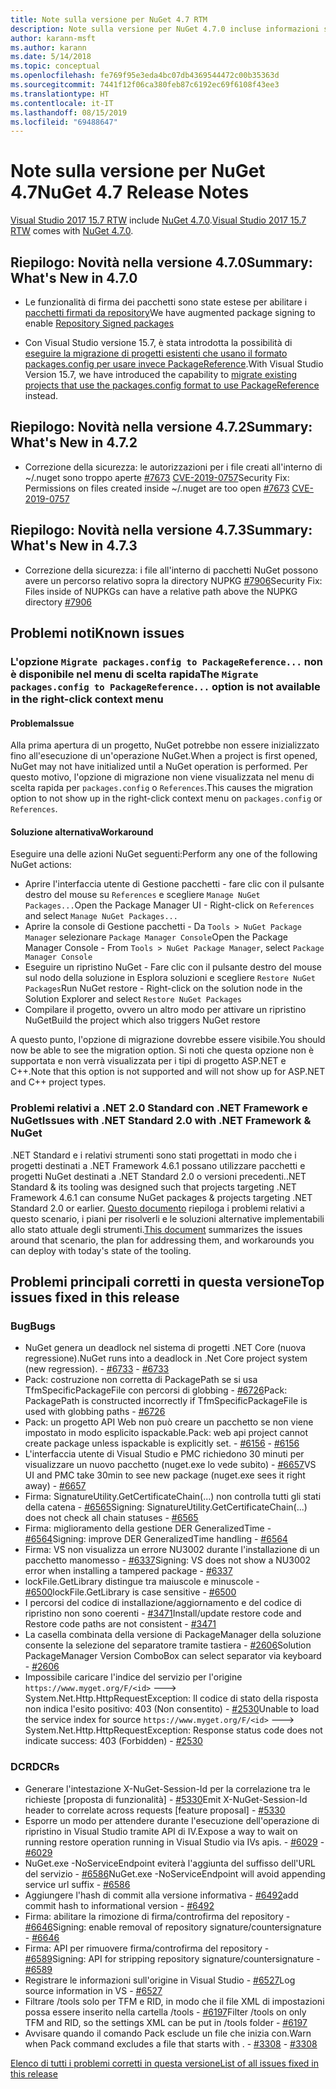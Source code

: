 ```yaml
---
title: Note sulla versione per NuGet 4.7 RTM
description: Note sulla versione per NuGet 4.7.0 incluse informazioni su problemi noti, correzioni di bug e DCR.
author: karann-msft
ms.author: karann
ms.date: 5/14/2018
ms.topic: conceptual
ms.openlocfilehash: fe769f95e3eda4bc07db4369544472c00b35363d
ms.sourcegitcommit: 7441f12f06ca380feb87c6192ec69f6108f43ee3
ms.translationtype: HT
ms.contentlocale: it-IT
ms.lasthandoff: 08/15/2019
ms.locfileid: "69488647"
---
```

# <a name="nuget-47-release-notes"></a><span data-ttu-id="acab2-103">Note sulla versione per NuGet 4.7</span><span class="sxs-lookup"><span data-stu-id="acab2-103">NuGet 4.7 Release Notes</span></span>

<span data-ttu-id="acab2-104">[Visual Studio 2017 15.7 RTW](https://www.visualstudio.com/news/releasenotes/vs2017-relnotes) include [NuGet 4.7.0](https://dist.nuget.org/win-x86-commandline/v4.7.0/nuget.exe).</span><span class="sxs-lookup"><span data-stu-id="acab2-104">[Visual Studio 2017 15.7 RTW](https://www.visualstudio.com/news/releasenotes/vs2017-relnotes) comes with [NuGet 4.7.0](https://dist.nuget.org/win-x86-commandline/v4.7.0/nuget.exe).</span></span>

## <a name="summary-whats-new-in-470"></a><span data-ttu-id="acab2-105">Riepilogo: Novità nella versione 4.7.0</span><span class="sxs-lookup"><span data-stu-id="acab2-105">Summary: What's New in 4.7.0</span></span>

* <span data-ttu-id="acab2-106">Le funzionalità di firma dei pacchetti sono state estese per abilitare i [pacchetti firmati da repository](https://github.com/NuGet/Home/wiki/Repository-Signatures)</span><span class="sxs-lookup"><span data-stu-id="acab2-106">We have augmented package signing to enable [Repository Signed packages](https://github.com/NuGet/Home/wiki/Repository-Signatures)</span></span>

* <span data-ttu-id="acab2-107">Con Visual Studio versione 15.7, è stata introdotta la possibilità di [eseguire la migrazione di progetti esistenti che usano il formato packages.config per usare invece PackageReference](https://docs.microsoft.com/en-us/nuget/consume-packages/migrate-packages-config-to-package-reference).</span><span class="sxs-lookup"><span data-stu-id="acab2-107">With Visual Studio Version 15.7, we have introduced the capability to [migrate existing projects that use the packages.config format to use PackageReference](https://docs.microsoft.com/en-us/nuget/consume-packages/migrate-packages-config-to-package-reference) instead.</span></span>

## <a name="summary-whats-new-in-472"></a><span data-ttu-id="acab2-108">Riepilogo: Novità nella versione 4.7.2</span><span class="sxs-lookup"><span data-stu-id="acab2-108">Summary: What's New in 4.7.2</span></span>

* <span data-ttu-id="acab2-109">Correzione della sicurezza: le autorizzazioni per i file creati all'interno di ~/.nuget sono troppo aperte [#7673](https://github.com/NuGet/Home/issues/7673) [CVE-2019-0757](https://portal.msrc.microsoft.com/en-us/security-guidance/advisory/CVE-2019-0757)</span><span class="sxs-lookup"><span data-stu-id="acab2-109">Security Fix: Permissions on files created inside ~/.nuget are too open [#7673](https://github.com/NuGet/Home/issues/7673) [CVE-2019-0757](https://portal.msrc.microsoft.com/en-us/security-guidance/advisory/CVE-2019-0757)</span></span>

## <a name="summary-whats-new-in-473"></a><span data-ttu-id="acab2-110">Riepilogo: Novità nella versione 4.7.3</span><span class="sxs-lookup"><span data-stu-id="acab2-110">Summary: What's New in 4.7.3</span></span>

* <span data-ttu-id="acab2-111">Correzione della sicurezza: i file all'interno di pacchetti NuGet possono avere un percorso relativo sopra la directory NUPKG [#7906](https://github.com/NuGet/Home/issues/7906)</span><span class="sxs-lookup"><span data-stu-id="acab2-111">Security Fix: Files inside of NUPKGs can have a relative path above the NUPKG directory [#7906](https://github.com/NuGet/Home/issues/7906)</span></span>

## <a name="known-issues"></a><span data-ttu-id="acab2-112">Problemi noti</span><span class="sxs-lookup"><span data-stu-id="acab2-112">Known issues</span></span>

### <a name="the-migrate-packagesconfig-to-packagereference-option-is-not-available-in-the-right-click-context-menu"></a><span data-ttu-id="acab2-113">L'opzione `Migrate packages.config to PackageReference...` non è disponibile nel menu di scelta rapida</span><span class="sxs-lookup"><span data-stu-id="acab2-113">The `Migrate packages.config to PackageReference...` option is not available in the right-click context menu</span></span>

#### <a name="issue"></a><span data-ttu-id="acab2-114">Problema</span><span class="sxs-lookup"><span data-stu-id="acab2-114">Issue</span></span>

<span data-ttu-id="acab2-115">Alla prima apertura di un progetto, NuGet potrebbe non essere inizializzato fino all'esecuzione di un'operazione NuGet.</span><span class="sxs-lookup"><span data-stu-id="acab2-115">When a project is first opened, NuGet may not have initialized until a NuGet operation is performed.</span></span> <span data-ttu-id="acab2-116">Per questo motivo, l'opzione di migrazione non viene visualizzata nel menu di scelta rapida per `packages.config` o `References`.</span><span class="sxs-lookup"><span data-stu-id="acab2-116">This causes the migration option to not show up in the right-click context menu on `packages.config` or `References`.</span></span>

#### <a name="workaround"></a><span data-ttu-id="acab2-117">Soluzione alternativa</span><span class="sxs-lookup"><span data-stu-id="acab2-117">Workaround</span></span>

<span data-ttu-id="acab2-118">Eseguire una delle azioni NuGet seguenti:</span><span class="sxs-lookup"><span data-stu-id="acab2-118">Perform any one of the following NuGet actions:</span></span>
* <span data-ttu-id="acab2-119">Aprire l'interfaccia utente di Gestione pacchetti - fare clic con il pulsante destro del mouse su `References` e scegliere `Manage NuGet Packages...`</span><span class="sxs-lookup"><span data-stu-id="acab2-119">Open the Package Manager UI - Right-click on `References` and select `Manage NuGet Packages...`</span></span>
* <span data-ttu-id="acab2-120">Aprire la console di Gestione pacchetti - Da `Tools > NuGet Package Manager` selezionare `Package Manager Console`</span><span class="sxs-lookup"><span data-stu-id="acab2-120">Open the Package Manager Console - From `Tools > NuGet Package Manager`, select `Package Manager Console`</span></span>
* <span data-ttu-id="acab2-121">Eseguire un ripristino NuGet - Fare clic con il pulsante destro del mouse sul nodo della soluzione in Esplora soluzioni e scegliere `Restore NuGet Packages`</span><span class="sxs-lookup"><span data-stu-id="acab2-121">Run NuGet restore - Right-click on the solution node in the Solution Explorer and select `Restore NuGet Packages`</span></span>
* <span data-ttu-id="acab2-122">Compilare il progetto, ovvero un altro modo per attivare un ripristino NuGet</span><span class="sxs-lookup"><span data-stu-id="acab2-122">Build the project which also triggers NuGet restore</span></span>

<span data-ttu-id="acab2-123">A questo punto, l'opzione di migrazione dovrebbe essere visibile.</span><span class="sxs-lookup"><span data-stu-id="acab2-123">You should now be able to see the migration option.</span></span> <span data-ttu-id="acab2-124">Si noti che questa opzione non è supportata e non verrà visualizzata per i tipi di progetto ASP.NET e C++.</span><span class="sxs-lookup"><span data-stu-id="acab2-124">Note that this option is not supported and will not show up for ASP.NET and C++ project types.</span></span>

### <a name="issues-with-net-standard-20-with-net-framework--nuget"></a><span data-ttu-id="acab2-125">Problemi relativi a .NET 2.0 Standard con .NET Framework e NuGet</span><span class="sxs-lookup"><span data-stu-id="acab2-125">Issues with .NET Standard 2.0 with .NET Framework & NuGet</span></span>

<span data-ttu-id="acab2-126">.NET Standard e i relativi strumenti sono stati progettati in modo che i progetti destinati a .NET Framework 4.6.1 possano utilizzare pacchetti e progetti NuGet destinati a .NET Standard 2.0 o versioni precedenti.</span><span class="sxs-lookup"><span data-stu-id="acab2-126">.NET Standard & its tooling was designed such that projects targeting .NET Framework 4.6.1 can consume NuGet packages & projects targeting .NET Standard 2.0 or earlier.</span></span> <span data-ttu-id="acab2-127">[Questo documento](https://github.com/dotnet/standard/issues/481) riepiloga i problemi relativi a questo scenario, i piani per risolverli e le soluzioni alternative implementabili allo stato attuale degli strumenti.</span><span class="sxs-lookup"><span data-stu-id="acab2-127">[This document](https://github.com/dotnet/standard/issues/481) summarizes the issues around that scenario, the plan for addressing them, and workarounds you can deploy with today's state of the tooling.</span></span>

## <a name="top-issues-fixed-in-this-release"></a><span data-ttu-id="acab2-128">Problemi principali corretti in questa versione</span><span class="sxs-lookup"><span data-stu-id="acab2-128">Top issues fixed in this release</span></span>

### <a name="bugs"></a><span data-ttu-id="acab2-129">Bug</span><span class="sxs-lookup"><span data-stu-id="acab2-129">Bugs</span></span>

* <span data-ttu-id="acab2-130">NuGet genera un deadlock nel sistema di progetti .NET Core (nuova regressione).</span><span class="sxs-lookup"><span data-stu-id="acab2-130">NuGet runs into a deadlock in .Net Core project system (new regression).</span></span><span data-ttu-id="acab2-131"> - [#6733](https://github.com/NuGet/Home/issues/6733)</span><span class="sxs-lookup"><span data-stu-id="acab2-131"> - [#6733](https://github.com/NuGet/Home/issues/6733)</span></span>
* <span data-ttu-id="acab2-132">Pack: costruzione non corretta di PackagePath se si usa TfmSpecificPackageFile con percorsi di globbing - [#6726](https://github.com/NuGet/Home/issues/6726)</span><span class="sxs-lookup"><span data-stu-id="acab2-132">Pack: PackagePath is constructed incorrectly if TfmSpecificPackageFile is used with globbing paths - [#6726](https://github.com/NuGet/Home/issues/6726)</span></span>
* <span data-ttu-id="acab2-133">Pack: un progetto API Web non può creare un pacchetto se non viene impostato in modo esplicito ispackable.</span><span class="sxs-lookup"><span data-stu-id="acab2-133">Pack: web api project cannot create package unless ispackable is explicitly set.</span></span><span data-ttu-id="acab2-134"> - [#6156](https://github.com/NuGet/Home/issues/6156)</span><span class="sxs-lookup"><span data-stu-id="acab2-134"> - [#6156](https://github.com/NuGet/Home/issues/6156)</span></span>
* <span data-ttu-id="acab2-135">L'interfaccia utente di Visual Studio e PMC richiedono 30 minuti per visualizzare un nuovo pacchetto (nuget.exe lo vede subito) - [#6657](https://github.com/NuGet/Home/issues/6657)</span><span class="sxs-lookup"><span data-stu-id="acab2-135">VS UI and PMC take 30min to see new package (nuget.exe sees it right away) - [#6657](https://github.com/NuGet/Home/issues/6657)</span></span>
* <span data-ttu-id="acab2-136">Firma:  SignatureUtility.GetCertificateChain(...) non controlla tutti gli stati della catena - [#6565](https://github.com/NuGet/Home/issues/6565)</span><span class="sxs-lookup"><span data-stu-id="acab2-136">Signing:  SignatureUtility.GetCertificateChain(...) does not check all chain statuses - [#6565](https://github.com/NuGet/Home/issues/6565)</span></span>
* <span data-ttu-id="acab2-137">Firma: miglioramento della gestione DER GeneralizedTime - [#6564](https://github.com/NuGet/Home/issues/6564)</span><span class="sxs-lookup"><span data-stu-id="acab2-137">Signing:  improve DER GeneralizedTime handling - [#6564](https://github.com/NuGet/Home/issues/6564)</span></span>
* <span data-ttu-id="acab2-138">Firma: VS non visualizza un errore NU3002 durante l'installazione di un pacchetto manomesso - [#6337](https://github.com/NuGet/Home/issues/6337)</span><span class="sxs-lookup"><span data-stu-id="acab2-138">Signing: VS does not show a NU3002 error when installing a tampered package - [#6337](https://github.com/NuGet/Home/issues/6337)</span></span>
* <span data-ttu-id="acab2-139">lockFile.GetLibrary distingue tra maiuscole e minuscole - [#6500](https://github.com/NuGet/Home/issues/6500)</span><span class="sxs-lookup"><span data-stu-id="acab2-139">lockFile.GetLibrary is case sensitive - [#6500](https://github.com/NuGet/Home/issues/6500)</span></span>
* <span data-ttu-id="acab2-140">I percorsi del codice di installazione/aggiornamento e del codice di ripristino non sono coerenti - [#3471](https://github.com/NuGet/Home/issues/3471)</span><span class="sxs-lookup"><span data-stu-id="acab2-140">Install/update restore code and Restore code paths are not consistent - [#3471](https://github.com/NuGet/Home/issues/3471)</span></span>
* <span data-ttu-id="acab2-141">La casella combinata della versione di PackageManager della soluzione consente la selezione del separatore tramite tastiera - [#2606](https://github.com/NuGet/Home/issues/2606)</span><span class="sxs-lookup"><span data-stu-id="acab2-141">Solution PackageManager Version ComboBox can select separator via keyboard - [#2606](https://github.com/NuGet/Home/issues/2606)</span></span>
* <span data-ttu-id="acab2-142">Impossibile caricare l'indice del servizio per l'origine `https://www.myget.org/F/<id>` ---> System.Net.Http.HttpRequestException: Il codice di stato della risposta non indica l'esito positivo: 403 (Non consentito) - [#2530](https://github.com/NuGet/Home/issues/2530)</span><span class="sxs-lookup"><span data-stu-id="acab2-142">Unable to load the service index for source `https://www.myget.org/F/<id>` ---> System.Net.Http.HttpRequestException: Response status code does not indicate success: 403 (Forbidden) - [#2530](https://github.com/NuGet/Home/issues/2530)</span></span>

### <a name="dcrs"></a><span data-ttu-id="acab2-143">DCR</span><span class="sxs-lookup"><span data-stu-id="acab2-143">DCRs</span></span>

* <span data-ttu-id="acab2-144">Generare l'intestazione X-NuGet-Session-Id per la correlazione tra le richieste [proposta di funzionalità] - [#5330](https://github.com/NuGet/Home/issues/5330)</span><span class="sxs-lookup"><span data-stu-id="acab2-144">Emit X-NuGet-Session-Id header to correlate across requests [feature proposal] - [#5330](https://github.com/NuGet/Home/issues/5330)</span></span>
* <span data-ttu-id="acab2-145">Esporre un modo per attendere durante l'esecuzione dell'operazione di ripristino in Visual Studio tramite API di IV.</span><span class="sxs-lookup"><span data-stu-id="acab2-145">Expose a way to wait on running restore operation running in Visual Studio via IVs apis.</span></span><span data-ttu-id="acab2-146"> - [#6029](https://github.com/NuGet/Home/issues/6029)</span><span class="sxs-lookup"><span data-stu-id="acab2-146"> - [#6029](https://github.com/NuGet/Home/issues/6029)</span></span>
* <span data-ttu-id="acab2-147">NuGet.exe -NoServiceEndpoint eviterà l'aggiunta del suffisso dell'URL del servizio - [#6586](https://github.com/NuGet/Home/issues/6586)</span><span class="sxs-lookup"><span data-stu-id="acab2-147">NuGet.exe -NoServiceEndpoint will avoid appending service url suffix - [#6586](https://github.com/NuGet/Home/issues/6586)</span></span>
* <span data-ttu-id="acab2-148">Aggiungere l'hash di commit alla versione informativa - [#6492](https://github.com/NuGet/Home/issues/6492)</span><span class="sxs-lookup"><span data-stu-id="acab2-148">add commit hash to informational version - [#6492](https://github.com/NuGet/Home/issues/6492)</span></span>
* <span data-ttu-id="acab2-149">Firma: abilitare la rimozione di firma/controfirma del repository - [#6646](https://github.com/NuGet/Home/issues/6646)</span><span class="sxs-lookup"><span data-stu-id="acab2-149">Signing:  enable removal of repository signature/countersignature - [#6646](https://github.com/NuGet/Home/issues/6646)</span></span>
* <span data-ttu-id="acab2-150">Firma:  API per rimuovere firma/controfirma del repository - [#6589](https://github.com/NuGet/Home/issues/6589)</span><span class="sxs-lookup"><span data-stu-id="acab2-150">Signing:  API for stripping repository signature/countersignature - [#6589](https://github.com/NuGet/Home/issues/6589)</span></span>
* <span data-ttu-id="acab2-151">Registrare le informazioni sull'origine in Visual Studio - [#6527](https://github.com/NuGet/Home/issues/6527)</span><span class="sxs-lookup"><span data-stu-id="acab2-151">Log source information in VS - [#6527](https://github.com/NuGet/Home/issues/6527)</span></span>
* <span data-ttu-id="acab2-152">Filtrare /tools solo per TFM e RID, in modo che il file XML di impostazioni possa essere inserito nella cartella /tools - [#6197](https://github.com/NuGet/Home/issues/6197)</span><span class="sxs-lookup"><span data-stu-id="acab2-152">Filter /tools on only TFM and RID, so the settings XML can be put in /tools folder - [#6197](https://github.com/NuGet/Home/issues/6197)</span></span>
* <span data-ttu-id="acab2-153">Avvisare quando il comando Pack esclude un file che inizia con.</span><span class="sxs-lookup"><span data-stu-id="acab2-153">Warn when Pack command excludes a file that starts with .</span></span><span data-ttu-id="acab2-154">  - [#3308](https://github.com/NuGet/Home/issues/3308)</span><span class="sxs-lookup"><span data-stu-id="acab2-154">  - [#3308](https://github.com/NuGet/Home/issues/3308)</span></span>

[<span data-ttu-id="acab2-155">Elenco di tutti i problemi corretti in questa versione</span><span class="sxs-lookup"><span data-stu-id="acab2-155">List of all issues fixed in this release</span></span>](https://github.com/NuGet/Home/issues?q=is%3Aissue+is%3Aclosed+milestone%3A%224.7")
